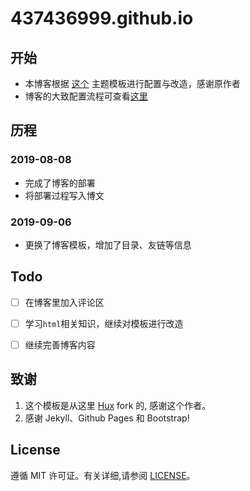 # 437436999.github.io

## 开始

- 本博客根据 [这个](https://www.jianshu.com/p/e68fba58f75c) 主题模板进行配置与改造，感谢原作者
- 博客的大致配置流程可查看[这里](https://437436999.github.io/2019/08/08/%E5%9F%BA%E4%BA%8EJekyll%E4%B8%8EGithub-Pages%E6%90%AD%E5%BB%BA%E5%8D%9A%E5%AE%A2.html)

## 历程

### 2019-08-08

- 完成了博客的部署
- 将部署过程写入博文

### 2019-09-06

- 更换了博客模板，增加了目录、友链等信息

## Todo

- [ ] 在博客里加入评论区
- [ ] 学习`html`相关知识，继续对模板进行改造
- [ ] 继续完善博客内容


## 致谢

1. 这个模板是从这里 [Hux](https://github.com/Huxpro/huxpro.github.io) fork 的, 感谢这个作者。 
2. 感谢 Jekyll、Github Pages 和 Bootstrap!

## License

遵循 MIT 许可证。有关详细,请参阅 [LICENSE](https://github.com/qiubaiying/qiubaiying.github.io/blob/master/LICENSE)。
